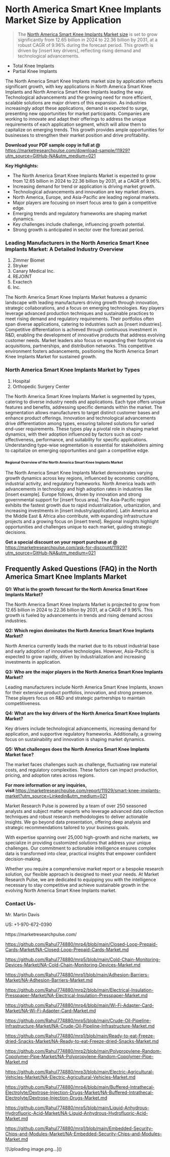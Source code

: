 <h1>North America Smart Knee Implants Market&nbsp;Size by Application</h1><blockquote><p>The <a href="https://marketresearchpulse.com/download-sample/11929?utm_source=GitHub-NA&amp;utm_medium=021">North America Smart Knee Implants Market size</a> is set to grow significantly from 12.65 billion in 2024 to 22.36 billion by 2031, at a robust CAGR of 9.96% during the forecast period. This growth is driven by [insert key drivers], reflecting rising demand and technological advancements.</p></blockquote><ul><li>Total Knee Implants<li> Partial Knee Implants</li></ul><p>The North America Smart Knee Implants market size by application reflects significant growth, with key applications in North America Smart Knee Implants and North America Smart Knee Implants leading the way. Technological advancements and the growing need for more efficient, scalable solutions are major drivers of this expansion. As industries increasingly adopt these applications, demand is expected to surge, presenting new opportunities for market participants. Companies are working to innovate and adapt their offerings to address the unique requirements of each application segment, which will allow them to capitalize on emerging trends. This growth provides ample opportunities for businesses to strengthen their market position and drive profitability.</p><p><strong>Download your PDF sample copy in full at @ </strong><a href="https://marketresearchpulse.com/download-sample/11929?utm_source=GitHub-NA&amp;utm_medium=021">https://marketresearchpulse.com/download-sample/11929?utm_source=GitHub-NA&amp;utm_medium=021</a></p><p><strong>Key Highlights: </strong></p><ul><li>The North America Smart Knee Implants Market is expected to grow from 12.65 billion in 2024 to 22.36 billion by 2031, at a CAGR of 9.96%.</li><li>Increasing demand for trend or application is driving market growth.</li><li>Technological advancements and innovation are key market drivers.</li><li>North America, Europe, and Asia-Pacific are leading regional markets.</li><li>Major players are focusing on insert focus area to gain a competitive edge.</li><li>Emerging trends and regulatory frameworks are shaping market dynamics.</li><li>Key challenges include challenge, influencing growth potential.</li><li>Strong growth is anticipated in sector over the forecast period.</li></ul><h3>Leading Manufacturers in the North America Smart Knee Implants Market: A Detailed Industry Overview</h3><ol><li>Zimmer Biomet</li><li>Stryker</li><li>Canary Medical Inc.</li><li>REJOINT</li><li>Exactech</li><li>Inc.</li></ol><div class="flex max-w-full flex-col flex-grow"><div class="min-h-8 text-message flex w-full flex-col items-end gap-2 whitespace-normal break-words [.text-message+&amp;]:mt-5" dir="auto" data-message-author-role="assistant" data-message-id="fd8432e4-4910-450d-b182-61b7bfb0a01f" data-message-model-slug="gpt-4o"><div class="flex w-full flex-col gap-1 empty:hidden first:pt-[3px]"><div class="markdown prose w-full break-words dark:prose-invert light"><p>The North America Smart Knee Implants Market features a dynamic landscape with leading manufacturers driving growth through innovation, strategic collaborations, and a focus on emerging technologies. Key players leverage advanced production techniques and sustainable practices to meet rising demand and regulatory requirements. Their portfolios often span diverse applications, catering to industries such as [insert industries]. Competitive differentiation is achieved through continuous investment in R&amp;D, enabling the development of innovative products that address evolving customer needs. Market leaders also focus on expanding their footprint via acquisitions, partnerships, and distribution networks. This competitive environment fosters advancements, positioning the North America Smart Knee Implants Market for sustained growth.</p></div></div></div></div><h3>North America Smart Knee Implants Market by Types</h3><ol><li>Hospital<li> Orthopedic Surgery Center</li></ol><div class="flex max-w-full flex-col flex-grow"><div class="min-h-8 text-message flex w-full flex-col items-end gap-2 whitespace-normal break-words [.text-message+&amp;]:mt-5" dir="auto" data-message-author-role="assistant" data-message-id="084470be-0bb7-4664-bddf-5156b4f41249" data-message-model-slug="gpt-4o-mini"><div class="flex w-full flex-col gap-1 empty:hidden first:pt-[3px]"><div class="markdown prose w-full break-words dark:prose-invert light"><p>The North America Smart Knee Implants Market is segmented by types, catering to diverse industry needs and applications. Each type offers unique features and benefits, addressing specific demands within the market. The segmentation allows manufacturers to target distinct customer bases and enhance product offerings. Innovation and technological advancements drive differentiation among types, ensuring tailored solutions for varied end-user requirements. These types play a pivotal role in shaping market dynamics, with their adoption influenced by factors such as cost-effectiveness, performance, and suitability for specific applications. Understanding type-wise segmentation is essential for stakeholders aiming to capitalize on emerging opportunities and gain a competitive edge.</p></div></div></div></div><h3><span style="font-size: 11px;">Regional Overview of the North America Smart Knee Implants Market</span></h3><div class="flex max-w-full flex-col flex-grow"><div class="min-h-8 text-message flex w-full flex-col items-end gap-2 whitespace-normal break-words [.text-message+&amp;]:mt-5" dir="auto" data-message-author-role="assistant" data-message-id="e9038762-ce64-4e30-91c9-9bd413514231" data-message-model-slug="gpt-4o-mini"><div class="flex w-full flex-col gap-1 empty:hidden first:pt-[3px]"><div class="markdown prose w-full break-words dark:prose-invert light"><p>The North America Smart Knee Implants Market demonstrates varying growth dynamics across key regions, influenced by economic conditions, industrial activity, and regulatory frameworks. North America leads with advancements in technology and high adoption rates in industries like [insert example]. Europe follows, driven by innovation and strong governmental support for [insert focus area]. The Asia-Pacific region exhibits the fastest growth due to rapid industrialization, urbanization, and increasing investments in [insert industry/application]. Latin America and the Middle East &amp; Africa also contribute, with expanding infrastructure projects and a growing focus on [insert trend]. Regional insights highlight opportunities and challenges unique to each market, guiding strategic decisions.</p></div></div></div></div><p><strong>Get a special discount on your report purchase at @ </strong><a href="https://marketresearchpulse.com/ask-for-discount/11929?utm_source=GitHub-NA&amp;utm_medium=021">https://marketresearchpulse.com/ask-for-discount/11929?utm_source=GitHub-NA&amp;utm_medium=021</a></p><h2>Frequently Asked Questions (FAQ) in the North America Smart Knee Implants Market</h2><p><strong>Q1: What is the growth forecast for the North America Smart Knee Implants Market?</strong></p><p>The North America Smart Knee Implants Market is projected to grow from 12.65 billion in 2024 to 22.36 billion by 2031, at a CAGR of 9.96%. This growth is fueled by advancements in trends and rising demand across industries.</p><p><strong>Q2: Which region dominates the North America Smart Knee Implants Market?</strong></p><p>North America currently leads the market due to its robust industrial base and early adoption of innovative technologies. However, Asia-Pacific is expected to grow rapidly, driven by industrialization and increasing investments in application.</p><p><strong>Q3: Who are the major players in the North America Smart Knee Implants Market?</strong></p><p>Leading manufacturers include North America Smart Knee Implants, known for their extensive product portfolios, innovation, and strong presence. These players focus on R&amp;D and strategic partnerships to maintain competitiveness.</p><p><strong>Q4: What are the key drivers of the North America Smart Knee Implants Market?</strong></p><p>Key drivers include technological advancements, increasing demand for application, and supportive regulatory frameworks. Additionally, a growing focus on sustainability and innovation is shaping market dynamics.</p><p><strong>Q5: What challenges does the North America Smart Knee Implants Market face?</strong></p><p>The market faces challenges such as challenge, fluctuating raw material costs, and regulatory complexities. These factors can impact production, pricing, and adoption rates across regions.</p><p><strong>For more information or any inquiries, visit&nbsp;</strong><a href="https://marketresearchpulse.com/report/11929/smart-knee-implants-market?utm_source=Linkedin&utm_medium=021">https://marketresearchpulse.com/report/11929/smart-knee-implants-market?utm_source=Linkedin&utm_medium=021</a></p><p>Market Research Pulse is powered by a team of over 250 seasoned analysts and subject matter experts who leverage advanced data collection techniques and robust research methodologies to deliver actionable insights. We go beyond data presentation, offering deep analysis and strategic recommendations tailored to your business goals.</p><p>With expertise spanning over 25,000 high-growth and niche markets, we specialize in providing customized solutions that address your unique challenges. Our commitment to actionable intelligence ensures complex data is transformed into clear, practical insights that empower confident decision-making.</p><p>Whether you require a comprehensive market report or a bespoke research solution, our flexible approach is designed to meet your needs. At Market Research Pulse, we are dedicated to equipping you with the intelligence necessary to stay competitive and achieve sustainable growth in the evolving North America Smart Knee Implants market.</p><h3><strong>Contact Us-</strong></h3><p>Mr. Martin Davis</p><p>US: +1-970-672-0390</p><p>https://marketresearchpulse.com/</p><p><a href="https://github.com/Rahul774880/mrp4/blob/main/Closed-Loop-Prepaid-Cards-Market/NA-Closed-Loop-Prepaid-Cards-Market.md">https://github.com/Rahul774880/mrp4/blob/main/Closed-Loop-Prepaid-Cards-Market/NA-Closed-Loop-Prepaid-Cards-Market.md</a></p><p><a href="https://github.com/Rahul774880/mrp5/blob/main/Cold-Chain-Monitoring-Devices-Market/NA-Cold-Chain-Monitoring-Devices-Market.md">https://github.com/Rahul774880/mrp5/blob/main/Cold-Chain-Monitoring-Devices-Market/NA-Cold-Chain-Monitoring-Devices-Market.md</a></p><p><a href="https://github.com/Rahul774880/mrp1/blob/main/Adhesion-Barriers-Market/NA-Adhesion-Barriers-Market.md">https://github.com/Rahul774880/mrp1/blob/main/Adhesion-Barriers-Market/NA-Adhesion-Barriers-Market.md</a></p><p><a href="https://github.com/Rahul774880/mrp2/blob/main/Electrical-Insulation-Presspaper-Market/NA-Electrical-Insulation-Presspaper-Market.md">https://github.com/Rahul774880/mrp2/blob/main/Electrical-Insulation-Presspaper-Market/NA-Electrical-Insulation-Presspaper-Market.md</a></p><p><a href="https://github.com/Rahul774880/mrp4/blob/main/Wi-Fi-Adapter-Card-Market/NA-Wi-Fi-Adapter-Card-Market.md">https://github.com/Rahul774880/mrp4/blob/main/Wi-Fi-Adapter-Card-Market/NA-Wi-Fi-Adapter-Card-Market.md</a></p><p><a href="https://github.com/Rahul774880/mrp5/blob/main/Crude-Oil-Pipeline-Infrastructure-Market/NA-Crude-Oil-Pipeline-Infrastructure-Market.md">https://github.com/Rahul774880/mrp5/blob/main/Crude-Oil-Pipeline-Infrastructure-Market/NA-Crude-Oil-Pipeline-Infrastructure-Market.md</a></p><p><a href="https://github.com/Rahul774880/mrp1/blob/main/Ready-to-eat-Freeze-dried-Snacks-Market/NA-Ready-to-eat-Freeze-dried-Snacks-Market.md">https://github.com/Rahul774880/mrp1/blob/main/Ready-to-eat-Freeze-dried-Snacks-Market/NA-Ready-to-eat-Freeze-dried-Snacks-Market.md</a></p><p><a href="https://github.com/Rahul774880/mrp2/blob/main/Polypropylene-Random-Copolymer-Pipe-Market/NA-Polypropylene-Random-Copolymer-Pipe-Market.md">https://github.com/Rahul774880/mrp2/blob/main/Polypropylene-Random-Copolymer-Pipe-Market/NA-Polypropylene-Random-Copolymer-Pipe-Market.md</a></p><p><a href="https://github.com/Rahul774880/mrp3/blob/main/Electric-Agricultural-Vehicles-Market/NA-Electric-Agricultural-Vehicles-Market.md">https://github.com/Rahul774880/mrp3/blob/main/Electric-Agricultural-Vehicles-Market/NA-Electric-Agricultural-Vehicles-Market.md</a></p><p><a href="https://github.com/Rahul774880/mrp4/blob/main/Buffered-Intrathecal-Electrolyte/Dextrose-Injection-Drugs-Market/NA-Buffered-Intrathecal-Electrolyte/Dextrose-Injection-Drugs-Market.md">https://github.com/Rahul774880/mrp4/blob/main/Buffered-Intrathecal-Electrolyte/Dextrose-Injection-Drugs-Market/NA-Buffered-Intrathecal-Electrolyte/Dextrose-Injection-Drugs-Market.md</a></p><p><a href="https://github.com/Rahul774880/mrp5/blob/main/Liquid-Anhydrous-Hydrofluoric-Acid-Market/NA-Liquid-Anhydrous-Hydrofluoric-Acid-Market.md">https://github.com/Rahul774880/mrp5/blob/main/Liquid-Anhydrous-Hydrofluoric-Acid-Market/NA-Liquid-Anhydrous-Hydrofluoric-Acid-Market.md</a></p><p><a href="https://github.com/Rahul774880/mrp1/blob/main/Embedded-Security-Chips-and-Modules-Market/NA-Embedded-Security-Chips-and-Modules-Market.md">https://github.com/Rahul774880/mrp1/blob/main/Embedded-Security-Chips-and-Modules-Market/NA-Embedded-Security-Chips-and-Modules-Market.md</a></p>
![Uploading image.png…]()
